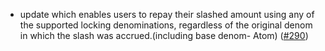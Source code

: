- update which enables users to repay their slashed amount using any of the supported locking denominations, regardless of the original denom in which the slash was accrued.(including base denom- Atom)
  ([\#290](https://github.com/informalsystems/hydro/pull/290))